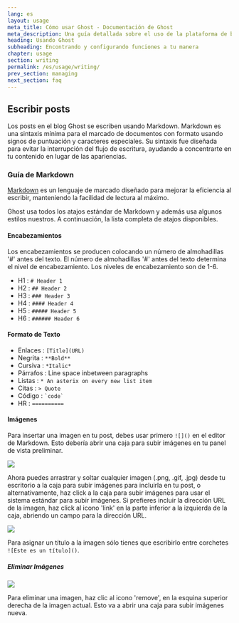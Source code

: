 ```yaml
---
lang: es
layout: usage
meta_title: Cómo usar Ghost - Documentación de Ghost
meta_description: Una guía detallada sobre el uso de la plataforma de blog Ghost. Ya tienes Ghost pero no sabes bien cómo empezar? Aprende aquí!
heading: Usando Ghost
subheading: Encontrando y configurando funciones a tu manera
chapter: usage
section: writing
permalink: /es/usage/writing/
prev_section: managing
next_section: faq
---
```


##  Escribir posts <a id="writing"></a>

Los posts en el blog Ghost se escriben usando Markdown. Markdown es una sintaxis mínima para el marcado de documentos con formato usando signos de puntuación y caracteres especiales. Su sintaxis fue diseñada para evitar la interrupción del flujo de escritura, ayudando a concentrarte en tu contenido en lugar de las apariencias.

###  Guía de Markdown <a id="markdown"></a>

[Markdown](http://daringfireball.net/projects/markdown/) es un lenguaje de marcado diseñado para mejorar la eficiencia al escribir, manteniendo la facilidad de lectura al máximo.

Ghost usa todos los atajos estándar de Markdown y además usa algunos estilos nuestros. A continuación, la lista completa de atajos disponibles.

####  Encabezamientos

Los encabezamientos se producen colocando un número de almohadillas '#' antes del texto. El número de almohadillas '#' antes del texto determina el nivel de encabezamiento. Los niveles de encabezamiento son de 1-6.

*   H1 : `# Header 1`
*   H2 : `## Header 2`
*   H3 : `### Header 3`
*   H4 : `#### Header 4`
*   H5 : `##### Header 5`
*   H6 : `###### Header 6`

####  Formato de Texto

*   Enlaces : `[Title](URL)`
*   Negrita : `**Bold**`
*   Cursiva : `*Italic*`
*   Párrafos : Line space inbetween paragraphs
*   Listas : `* An asterix on every new list item`
*   Citas : `> Quote`
*   Código : `` `code` ``
*   HR : `==========`

####  Imágenes

Para insertar una imagen en tu post, debes usar primero `![]()` en el editor de Markdown.
Esto debería abrir una caja para subir imágenes en tu panel de vista preliminar.

![](https://s3-eu-west-1.amazonaws.com/ghost-website-cdn/Screen%20Shot%202013-10-14%20at%2012.45.08.png)

Ahora puedes arrastrar y soltar cualquier imagen (.png, .gif, .jpg) desde tu escritorio a la caja para subir imágenes para incluirla en tu post, o alternativamente, haz click a la caja para subir imágenes para usar el sistema estándar para subir imágenes.
Si prefieres incluir la dirección URL de la imagen, haz click al icono 'link' en la parte inferior a la izquierda de la caja, abriendo un campo para la dirección URL.

![](https://s3-eu-west-1.amazonaws.com/ghost-website-cdn/Screen%20Shot%202013-10-14%20at%2012.34.21.png)

Para asignar un título a la imagen sólo tienes que escribirlo entre corchetes `![Este es un título]()`. 

##### Eliminar Imágenes

![](https://s3-eu-west-1.amazonaws.com/ghost-website-cdn/Screen%20Shot%202013-10-14%20at%2012.56.44.png)

Para eliminar una imagen, haz clic al icono 'remove', en la esquina superior derecha de la imagen actual. Esto va a abrir una caja para subir imágenes nueva.

